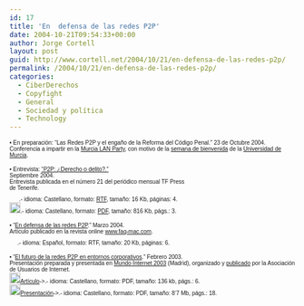 ```yaml
---
id: 17
title: 'En  defensa de las redes P2P'
date: 2004-10-21T09:54:33+00:00
author: Jorge Cortell
layout: post
guid: http://www.cortell.net/2004/10/21/en-defensa-de-las-redes-p2p/
permalink: /2004/10/21/en-defensa-de-las-redes-p2p/
categories:
  - CiberDerechos
  - Copyfight
  - General
  - Sociedad y polí­tica
  - Technology
---
```

<font size="1" face="Verdana, Arial, Helvetica, sans-serif">• En preparación: “Las Redes P2P y el engaño de la Reforma del Código Penal.” 23 de Octubre 2004. Conferencia a impartir en la <a href="http://www.murcialanparty.com/" target="_blank">Murcia LAN Party</a>, con motivo de la <a href="http://www.um.es/bienvenida/" target="_blank">semana de bienvenida</a> de la <a href="http://www.um.es/" target="_blank">Universidad de Murcia</a>.</font>

<font face="Verdana, Arial, Helvetica, sans-serif" size="2"></font><font size="1" face="Verdana, Arial, Helvetica, sans-serif">• Entrevista: <a href="http://homepage.mac.com/jorgecortell/docs/tfpress21.pdf" target="_blank">“P2P: &iquest;Derecho o delito?.”</a> <br /> Septiembre 2004.<br /> Entrevista publicada en el número 21 del periódico mensual TF Press<br /> de Tenerife.<br /> <a href="http://homepage.mac.com/jorgecortell/docs/entrevistaTFpress.rtf" target="_blank"><img src="http://homepage.mac.com/jorgecortell/images/rtf.gif" width="14" height="18" border="0" /></a> .- idioma: Castellano, formato: <a href="http://homepage.mac.com/jorgecortell/docs/entrevistaTFpress.rtf" target="_blank">RTF</a>, tamaño: 16 Kb, páginas: 4.<br /> <a href="http://homepage.mac.com/jorgecortell/docs/tfpress21.pdf" target="_blank"><img src="http://homepage.mac.com/jorgecortell/images/pdf.gif" width="19" height="19" border="0" /></a>.- idioma: Castellano, formato: <a href="http://homepage.mac.com/jorgecortell/docs/tfpress21.pdf" target="_blank">PDF</a>, tamaño: 816 Kb, págs.: 3. </font><font size="1" face="Verdana, Arial, Helvetica, sans-serif"></p> 

<p>
  • “<a href="http://homepage.mac.com/jorgecortell/docs/defensaP2P.rtf" target="_blank">En defensa de las redes P2P</a>.” Marzo 2004.<br /> Artículo publicado en la revista online <a href="http://www.faq-mac.com/mt/archives/007519.php" target="_blank">www.faq-mac.com</a>.<br /> <a href="http://homepage.mac.com/jorgecortell/docs/BSA-en.rtf" target="_blank"><img src="http://homepage.mac.com/jorgecortell/images/rtf.gif" width="14" height="18" border="0" /></a>.- idioma: Español, formato: RTF, tamaño: 20 Kb, páginas: 6.
</p>

<p>
  • “<a href="http://homepage.mac.com/jorgecortell/docs/P2Pcorp.pdf" target="_blank">El futuro de la redes P2P en entornos corporativos</a>.” Febrero 2003.<br /> Presentación preparada y presentada en <a href="http://www.aui.es/i2003/conferencias/conferencias.htm#peer_peer" target="_blank">Mundo Internet 2003</a> (Madrid), organizado y <a href="http://www.aui.es/biblio/libros/ilibros.htm" target="_blank">publicado</a> por la Asociación de Usuarios de Internet.<br /> <a href="http://homepage.mac.com/jorgecortell/docs/P2Pcorp.pdf" target="_blank"><img src="http://homepage.mac.com/jorgecortell/images/pdf.gif" width="19" height="19" border="0" />Artículo</a>->.- idioma: Castellano, formato: PDF, tamaño: 136 kb, págs.: 6.<br /> <a href="http://homepage.mac.com/jorgecortell/docs/P2P.pdf" target="_blank"><img src="http://homepage.mac.com/jorgecortell/images/pdf.gif" width="19" height="19" border="0" /></a><a href="http://homepage.mac.com/jorgecortell/docs/P2P.pdf">Presentación</a>->.- idioma: Castellano, formato: PDF, tamaño: 8‘7 Mb, págs.: 18.</font>
</p>